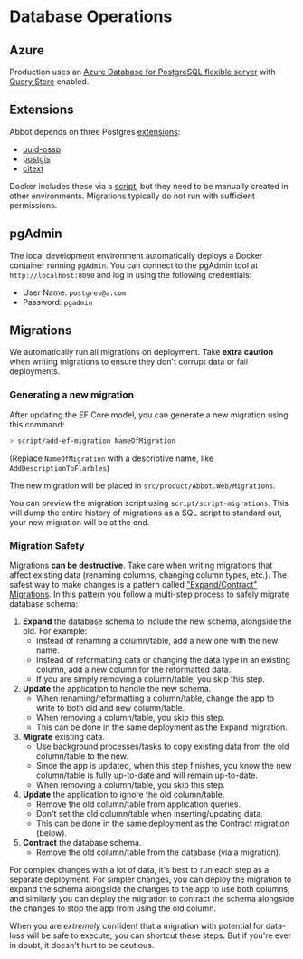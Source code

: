# Database Operations

## Azure

Production uses an [Azure Database for PostgreSQL flexible server](https://portal.azure.com/#blade/HubsExtension/BrowseResource/resourceType/Microsoft.DBforPostgreSQL%2FflexibleServers) with [Query Store](https://docs.microsoft.com/en-us/azure/postgresql/flexible-server/concepts-query-store) enabled.

## Extensions

Abbot depends on three Postgres [extensions](https://docs.microsoft.com/en-us/azure/postgresql/flexible-server/concepts-extensions):

- [uuid-ossp](https://www.postgresql.org/docs/13/uuid-ossp.html)
- [postgis](https://www.postgis.net/)
- [citext](https://www.postgresql.org/docs/13/citext.html)

Docker includes these via a [script](../docker/postgres/9-uuid.sh), but they need to be manually created in other environments. Migrations typically do not run with sufficient permissions.

## pgAdmin

The local development environment automatically deploys a Docker container running `pgAdmin`. You can connect to the pgAdmin tool at `http://localhost:8090` and log in using the following credentials:

* User Name: `postgres@a.com`
* Password: `pgadmin`

## Migrations

We automatically run all migrations on deployment. Take **extra caution** when writing migrations to ensure they don't corrupt data or fail deployments.

### Generating a new migration

After updating the EF Core model, you can generate a new migration using this command:

```bash
> script/add-ef-migration NameOfMigration
```

(Replace `NameOfMigration` with a descriptive name, like `AddDescriptionToFlarbles`)

The new migration will be placed in `src/product/Abbot.Web/Migrations`.

You can preview the migration script using `script/script-migrations`. This will dump the entire history of migrations as a SQL script to standard out, your new migration will be at the end.

### Migration Safety

Migrations **can be destructive**. Take care when writing migrations that affect existing data (renaming columns, changing column types, etc.). The safest way to make changes is a pattern called ["Expand/Contract" Migrations](https://www.prisma.io/dataguide/types/relational/expand-and-contract-pattern). In this pattern you follow a multi-step process to safely migrate database schema:

1. **Expand** the database schema to include the new schema, alongside the old. For example:
    * Instead of renaming a column/table, add a new one with the new name.
    * Instead of reformatting data or changing the data type in an existing column, add a new column for the reformatted data.
    * If you are simply removing a column/table, you skip this step.
1. **Update** the application to handle the new schema.
    * When renaming/reformatting a column/table, change the app to write to both old and new column/table.
    * When removing a column/table, you skip this step.
    * This can be done in the same deployment as the Expand migration.
1. **Migrate** existing data.
    * Use background processes/tasks to copy existing data from the old column/table to the new.
    * Since the app is updated, when this step finishes, you know the new column/table is fully up-to-date and will remain up-to-date.
    * When removing a column/table, you skip this step.
1. **Update** the application to ignore the old column/table.
    * Remove the old column/table from application queries.
    * Don't set the old column/table when inserting/updating data.
    * This can be done in the same deployment as the Contract migration (below).
1. **Contract** the database schema.
    * Remove the old column/table from the database (via a migration).

For complex changes with a lot of data, it's best to run each step as a separate deployment. For simpler changes, you can deploy the migration to expand the schema alongside the changes to the app to use both columns, and similarly you can deploy the migration to contract the schema alongside the changes to stop the app from using the old column.

When you are _extremely_ confident that a migration with potential for data-loss will be safe to execute, you can shortcut these steps. But if you're ever in doubt, it doesn't hurt to be cautious.
